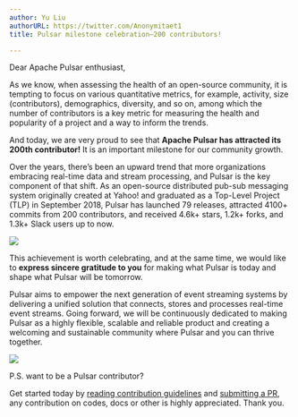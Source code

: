 ```yaml
---
author: Yu Liu
authorURL: https://twitter.com/Anonymitaet1  
title: Pulsar milestone celebration—200 contributors!

---
```


Dear Apache Pulsar enthusiast,

As we know, when assessing the health of an open-source community, it is tempting to focus on various quantitative metrics, for example, activity, size (contributors), demographics, diversity, and so on, among which the number of contributors is a key metric for measuring the health and popularity of a project and a way to inform the trends. 

And today, we are very proud to see that **Apache Pulsar has attracted its 200th contributor!** It is an important milestone for our community growth.

Over the years, there’s been an upward trend that more organizations embracing real-time data and stream processing, and Pulsar is the key component of that shift. As an open-source distributed pub-sub messaging system originally created at Yahoo! and graduated as a Top-Level Project (TLP) in September 2018, Pulsar has launched 79 releases, attracted 4100+ commits from 200 contributors, and received 4.6k+ stars, 1.2k+ forks, and 1.3k+ Slack users up to now.

![](../img/p-200.png)

This achievement is worth celebrating, and at the same time, we would like to **express sincere gratitude to you** for making what Pulsar is today and shape what Pulsar will be tomorrow.

Pulsar aims to empower the next generation of event streaming systems by delivering a unified solution that connects, stores and processes real-time event streams. Going forward, we will be continuously dedicated to making Pulsar as a highly flexible, scalable and reliable product and creating a welcoming and sustainable community where Pulsar and you can thrive together.

![](../img/cooperation.png)

P.S. want to be a Pulsar contributor? 

Get started today by [reading contribution guidelines](http://pulsar.apache.org/en/contributing/) and [submitting a PR](https://github.com/apache/pulsar), any contribution on codes, docs or other is highly appreciated. Thank you.
